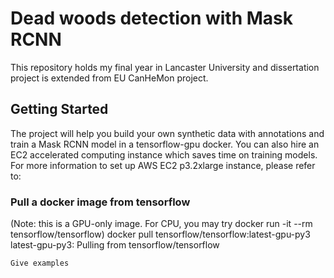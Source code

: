 # Dead woods detection with Mask RCNN 
This repository holds my final year in Lancaster University and dissertation project is extended from EU CanHeMon project.   

## Getting Started
The project will help you build your own synthetic data with annotations and train a Mask RCNN model in a tensorflow-gpu docker. You can also hire an EC2 accelerated computing instance which saves time on training models. For more information to set up AWS EC2 p3.2xlarge instance, please refer to:



### Pull a docker image from tensorflow 
(Note: this is a GPU-only image. For CPU, you may try docker run -it --rm tensorflow/tensorflow)
docker pull tensorflow/tensorflow:latest-gpu-py3
latest-gpu-py3: Pulling from tensorflow/tensorflow


```
Give examples
```




